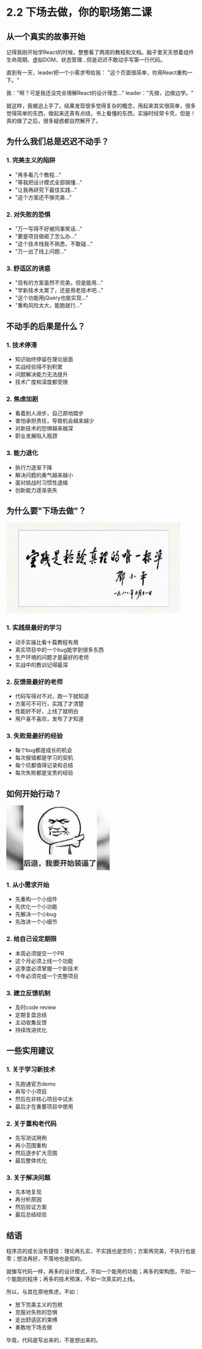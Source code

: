 # 2.2 下场去做，你的职场第二课

## 从一个真实的故事开始

记得我刚开始学React的时候，整整看了两周的教程和文档。脑子里天天想着组件生命周期、虚拟DOM、状态管理...但是迟迟不敢动手写第一行代码。

直到有一天，leader把一个小需求甩给我：
"这个页面很简单，你用React重构一下。"

我："啊？可是我还没完全理解React的设计理念..."
leader："先做，边做边学。"

就这样，我被迫上手了。结果发现很多觉得复杂的概念，用起来其实很简单，很多觉得简单的东西，做起来还真有点绕，书上看懂的东西，实操时经常卡壳，但是！真的做了之后，很多疑惑都自然解开了。

## 为什么我们总是迟迟不动手？

### 1. 完美主义的陷阱
- "再多看几个教程..."
- "等我把设计模式全部搞懂..."
- "让我再研究下最佳实践..."
- "这个方案还不够完美..."

### 2. 对失败的恐惧
- "万一写得不好被同事笑话..."
- "要是项目做砸了怎么办..."
- "这个技术栈我不熟悉，不敢碰..."
- "万一出了线上问题..."

### 3. 舒适区的诱惑
- "现有的方案虽然不完美，但是能用..."
- "学新技术太累了，还是用老技术吧..."
- "这个功能用jQuery也能实现..."
- "重构风险太大，能跑就行..."

## 不动手的后果是什么？

### 1. 技术停滞
- 知识始终停留在理论层面
- 实战经验得不到积累
- 问题解决能力无法提升
- 技术广度和深度都受限

### 2. 焦虑加剧
- 看着别人进步，自己原地踏步
- 害怕承担责任，导致机会越来越少
- 对新技术的恐惧越来越深
- 职业发展陷入瓶颈

### 3. 能力退化
- 执行力逐渐下降
- 解决问题的勇气越来越小
- 面对挑战时习惯性退缩
- 创新能力逐渐丧失

## 为什么要"下场去做"？

![实践出真知](../assets/images/chapter2/practice.jpg)

### 1. 实践是最好的学习
- 动手实操比看十篇教程有用
- 真实项目中的一个bug能学到很多东西
- 生产环境的问题才是最好的老师
- 实战中的教训记得最深

### 2. 反馈是最好的老师
- 代码写得对不对，跑一下就知道
- 方案可不可行，实践了才清楚
- 性能好不好，上线了就明白
- 用户喜不喜欢，发布了才知道

### 3. 失败是最好的经验
- 每个bug都是成长的机会
- 每次报错都是学习的契机
- 每个坑都值得记录和总结
- 每次失败都是宝贵的经验

## 如何开始行动？

![开始行动](../assets/images/chapter2/take-action.jpg)

### 1. 从小需求开始
- 先重构一个小组件
- 先优化一个小功能
- 先解决一个小bug
- 先改进一个小细节

### 2. 给自己设定期限
- 本周必须提交一个PR
- 这个月必须上线一个功能
- 这季度必须掌握一个新技术
- 今年必须完成一个完整项目

### 3. 建立反馈机制
- 及时code review
- 定期复盘总结
- 主动收集反馈
- 持续改进优化

## 一些实用建议

### 1. 关于学习新技术
- 先跑通官方demo
- 再写个小项目
- 然后在非核心项目中试水
- 最后才在重要项目中使用

### 2. 关于重构老代码
- 先写测试用例
- 再小范围重构
- 然后逐步扩大范围
- 最后整体优化

### 3. 关于解决问题
- 先本地复现
- 再分析原因
- 然后验证方案
- 最后总结经验

## 结语

程序员的成长没有捷径：理论再扎实，不实践也是空的；方案再完美，不执行也是零；想法再好，不落地也是假的。

就像写代码一样，再多的设计模式，不如一个能用的功能；再多的架构图，不如一个能跑的程序；再多的技术预演，不如一次真实的上线。

所以，与其在原地焦虑，不如：

- 放下完美主义的包袱
- 克服对失败的恐惧
- 走出舒适区的束缚
- 勇敢地下场去做

毕竟，代码是写出来的，不是想出来的。

